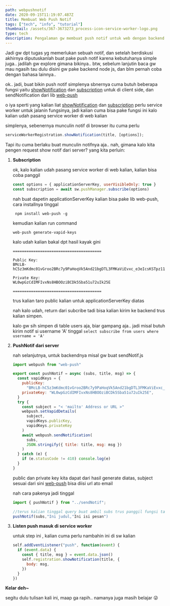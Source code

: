 ```yaml
---
path: webpushnotif
date: 2020-09-15T11:19:07.487Z
title: Membuat Web Push Notif
tags: ["tech", "info", "tutorial"]
thumbnail: /assets/367-3673273_process-icon-service-worker-logo.png
type: tech
description: Pengalaman gw membuat push notif untuk web dengan backend node js
---
```


Jadi gw dpt tugas yg memerlukan sebuah notif, dan setelah berdiskusi akhirnya diputuskanlah buat pake push notif karena kebutuhanya simple juga.. jadilah gw explore gimana bikinya..
btw, sebelum lanjutin baca gw mau ngasih tau dulu disini gw pake backend node js, dan blm pernah coba dengan bahasa lainnya..

ok.. jadi, buat bikin push notif simplenya sbnernya cuma butuh beberapa fungsi yaitu [showNotification](https://developer.mozilla.org/en-US/docs/Web/API/ServiceWorkerRegistration/showNotification) dan [subscription](https://developer.mozilla.org/en-US/docs/Web/API/PushManager/subscribe) untuk di client side, dan sendNotification dari lib [web-push](https://github.com/web-push-libs/web-push)

o iya sperti yang kalian liat [showNotification](https://developer.mozilla.org/en-US/docs/Web/API/ServiceWorkerRegistration/showNotification) dan [subscription](https://developer.mozilla.org/en-US/docs/Web/API/PushManager/subscribe) perlu service worker untuk jalanin fungsinya, jadi kalian cuma bisa pake fungsi ini kalo kalian udah pasang service worker di web kalian

simplenya, sebenernya munculin notif di browser itu cuma perlu

```javascript
​serviceWorkerRegistration.showNotification(title, [options]);
```

Tapi itu cuma berlaku buat munculin notifnya aja.. nah, gimana kalo kita pengen request show notif dari server?
yang kita perluin:

1. **Subscription**

   ok, kalo kalian udah pasang service worker di web kalian, kalian bisa coba panggil

   ```javascript
   const options = { applicationServerKey, userVisibleOnly: true }
   const subscription = await sw.pushManager.subscribe(options)
   ```

   nah buat dapetin applicationServerKey kalian bisa pake lib web-push, cara installnya tinggal

   ```
    npm install web-push -g
   ```

   kemudian kalian run command

   ```
   web-push generate-vapid-keys
   ```

   kalo udah kalian bakal dpt hasil kayak gini

   ```
   =======================================

   Public Key:
   BMcLB-   hC5z3mKdmc01vGroo2BRc7y9PaHoqVk5And21bgDTL3FMKaViEvxc_e3eIcsKSTpz114VQfkNpxU7u8v8

   Private Key:
   WL0wpGzCdIMFIvxNs8HBOOziBCDk5Sba51u72uIk25E

   =======================================
   ```

   trus kalian taro public kalian untuk applicationServerKey diatas

   nah kalo udah, return dari subcribe tadi bisa kalian kirim ke backend trus kalian simpen.

   kalo gw sih simpen di table users aja, biar gampang aja.. jadi misal butuh kirim notif si username 'A' tinggal `select subscribe from users where username = 'A'`

2. **PushNotif dari server**

   nah selanjutnya, untuk backendnya misal gw buat sendNotif.js

   ```javascript
   import webpush from "web-push"

   export const pushNotif = async (subs, title, msg) => {
     const vapidKeys = {
       publicKey:
         "BMcLB-hC5z3mKdmc01vGroo2BRc7y9PaHoqVk5And21bgDTL3FMKaViEvxc_e3eIcsKSTpz114VQfkNpxU7u8v8",
       privateKey: "WL0wpGzCdIMFIvxNs8HBOOziBCDk5Sba51u72uIk25E",
     }
     try {
       const subject = "< 'mailto' Address or URL >"
       webpush.setVapidDetails(
         subject,
         vapidKeys.publicKey,
         vapidKeys.privateKey
       )
       await webpush.sendNotification(
         subs,
         JSON.stringify({ title: title, msg: msg })
       )
     } catch (e) {
       if (e.statusCode != 410) console.log(e)
     }
   }
   ```

   public dan private key kita dapat dari hasil generate diatas, subject sesuai dari sini [web-push](https://github.com/web-push-libs/web-push) bisa diisi url ato email

   nah cara pakenya jadi tinggal

   ```javascript
   import { pushNotif } from "../sendNotif";

   //terus kalian tinggal query buat ambil subs trus panggil fungsi tadi buat pake
   pushNotif(subs,"Ini judul,"Ini isi pesan")
   ```

3. **Listen push masuk di service worker**

   untuk step ini , kalian cuma perlu nambahin ini di sw kalian

   ```javascript
   self.addEventListener("push", function(event) {
     if (event.data) {
       const { title, msg } = event.data.json()
       self.registration.showNotification(title, {
         body: msg,
       })
     }
   })
   ```

**Kelar deh~**

segitu dulu tulisan kali ini, maap ga rapih.. namanya juga masih belajar 😜
